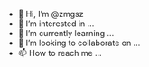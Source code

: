 - 👋 Hi, I’m @zmgsz
- 👀 I’m interested in ...
- 🌱 I’m currently learning ...
- 💞️ I’m looking to collaborate on ...
- 📫 How to reach me ...

<!---
zmgsz/zmgsz is a ✨ special ✨ repository because its `README.md` (this file) appears on your GitHub profile.
You can click the Preview link to take a look at your changes.
--->
